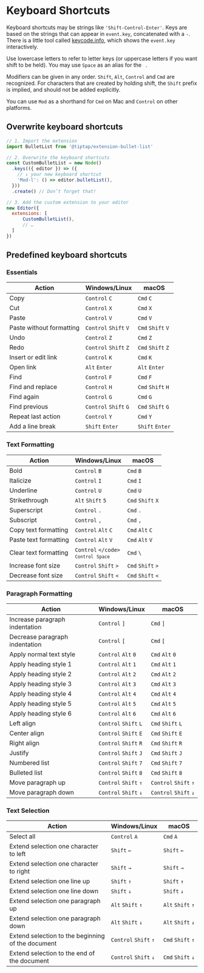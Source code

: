 # Keyboard Shortcuts
Keyboard shortcuts may be strings like `'Shift-Control-Enter'`. Keys are based on the strings that can appear in `event.key`, concatenated with a `-`. There is a little tool called [keycode.info](https://keycode.info/), which shows the `event.key` interactively.

Use lowercase letters to refer to letter keys (or uppercase letters if you want shift to be held). You may use `Space` as an alias for the <code>&nbsp;</code>.

Modifiers can be given in any order. `Shift`, `Alt`, `Control` and `Cmd` are recognized. For characters that are created by holding shift, the `Shift` prefix is implied, and should not be added explicitly.

You can use `Mod` as a shorthand for `Cmd` on Mac and `Control` on other platforms.

## Overwrite keyboard shortcuts

```js
// 1. Import the extension
import BulletList from '@tiptap/extension-bullet-list'

// 2. Overwrite the keyboard shortcuts
const CustomBulletList = new Node()
  .keys(({ editor }) => ({
    // ↓ your new keyboard shortcut
    'Mod-l': () => editor.bulletList(),
  }))
  .create() // Don’t forget that!

// 3. Add the custom extension to your editor
new Editor({
  extensions: [
      CustomBulletList(),
      // …
  ]
})
```

## Predefined keyboard shortcuts

### Essentials
| Action                   | Windows/Linux         | macOS             |
| ------------------------ | --------------------- | ----------------- |
| Copy                     | `Control` `C`         | `Cmd` `C`         |
| Cut                      | `Control` `X`         | `Cmd` `X`         |
| Paste                    | `Control` `V`         | `Cmd` `V`         |
| Paste without formatting | `Control` `Shift` `V` | `Cmd` `Shift` `V` |
| Undo                     | `Control` `Z`         | `Cmd` `Z`         |
| Redo                     | `Control` `Shift` `Z` | `Cmd` `Shift` `Z` |
| Insert or edit link      | `Control` `K`         | `Cmd` `K`         |
| Open link                | `Alt` `Enter`         | `Alt` `Enter`     |
| Find                     | `Control` `F`         | `Cmd` `F`         |
| Find and replace         | `Control` `H`         | `Cmd` `Shift` `H` |
| Find again               | `Control` `G`         | `Cmd` `G`         |
| Find previous            | `Control` `Shift` `G` | `Cmd` `Shift` `G` |
| Repeat last action       | `Control` `Y`         | `Cmd` `Y`         |
| Add a line break         | `Shift` `Enter`       | `Shift` `Enter`   |

### Text Formatting
| Action                | Windows/Linux                                 | macOS             |
| --------------------- | --------------------------------------------- | ----------------- |
| Bold                  | `Control` `B`                                 | `Cmd` `B`         |
| Italicize             | `Control` `I`                                 | `Cmd` `I`         |
| Underline             | `Control` `U`                                 | `Cmd` `U`         |
| Strikethrough         | `Alt` `Shift` `5`                             | `Cmd` `Shift` `X` |
| Superscript           | `Control` `.`                                 | `Cmd` `.`         |
| Subscript             | `Control` `,`                                 | `Cmd` `,`         |
| Copy text formatting  | `Control` `Alt` `C`                           | `Cmd` `Alt` `C`   |
| Paste text formatting | `Control` `Alt` `V`                           | `Cmd` `Alt` `V`   |
| Clear text formatting | `Control` <code>\</code><br>`Control` `Space` | `Cmd` `\`         |
| Increase font size    | `Control` `Shift` `>`                         | `Cmd` `Shift` `>` |
| Decrease font size    | `Control` `Shift` `<`                         | `Cmd` `Shift` `<` |

### Paragraph Formatting
| Action                         | Windows/Linux         | macOS                 |
| ------------------------------ | --------------------- | --------------------- |
| Increase paragraph indentation | `Control` `]`         | `Cmd` `]`             |
| Decrease paragraph indentation | `Control` `[`         | `Cmd` `[`             |
| Apply normal text style        | `Control` `Alt` `0`   | `Cmd` `Alt` `0`       |
| Apply heading style 1          | `Control` `Alt` `1`   | `Cmd` `Alt` `1`       |
| Apply heading style 2          | `Control` `Alt` `2`   | `Cmd` `Alt` `2`       |
| Apply heading style 3          | `Control` `Alt` `3`   | `Cmd` `Alt` `3`       |
| Apply heading style 4          | `Control` `Alt` `4`   | `Cmd` `Alt` `4`       |
| Apply heading style 5          | `Control` `Alt` `5`   | `Cmd` `Alt` `5`       |
| Apply heading style 6          | `Control` `Alt` `6`   | `Cmd` `Alt` `6`       |
| Left align                     | `Control` `Shift` `L` | `Cmd` `Shift` `L`     |
| Center align                   | `Control` `Shift` `E` | `Cmd` `Shift` `E`     |
| Right align                    | `Control` `Shift` `R` | `Cmd` `Shift` `R`     |
| Justify                        | `Control` `Shift` `J` | `Cmd` `Shift` `J`     |
| Numbered list                  | `Control` `Shift` `7` | `Cmd` `Shift` `7`     |
| Bulleted list                  | `Control` `Shift` `8` | `Cmd` `Shift` `8`     |
| Move paragraph up              | `Control` `Shift` `↑` | `Control` `Shift` `↑` |
| Move paragraph down            | `Control` `Shift` `↓` | `Control` `Shift` `↓` |

### Text Selection
| Action                                            | Windows/Linux         | macOS             |
| ------------------------------------------------- | --------------------- | ----------------- |
| Select all                                        | `Control` `A`         | `Cmd` `A`         |
| Extend selection one character to left            | `Shift` `←`           | `Shift` `←`       |
| Extend selection one character to right           | `Shift` `→`           | `Shift` `→`       |
| Extend selection one line up                      | `Shift` `↑`           | `Shift` `↑`       |
| Extend selection one line down                    | `Shift` `↓`           | `Shift` `↓`       |
| Extend selection one paragraph up                 | `Alt` `Shift` `↑`     | `Alt` `Shift` `↑` |
| Extend selection one paragraph down               | `Alt` `Shift` `↓`     | `Alt` `Shift` `↓` |
| Extend selection to the beginning of the document | `Control` `Shift` `↑` | `Cmd` `Shift` `↑` |
| Extend selection to the end of the document       | `Control` `Shift` `↓` | `Cmd` `Shift` `↓` |

